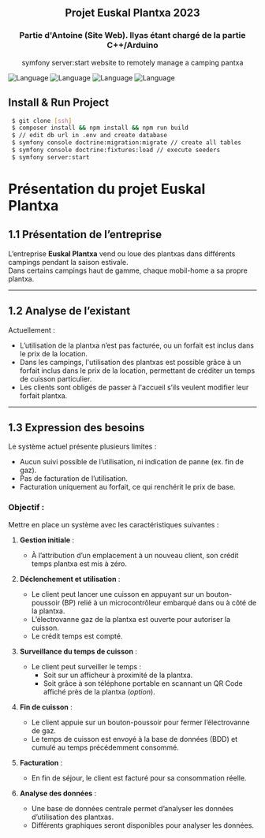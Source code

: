 <h2 align="center">Projet Euskal Plantxa 2023</h2>
<h3 align="center">Partie d'Antoine (Site Web). Ilyas étant chargé de la partie C++/Arduino</h3>

<p align="center">
symfony server:start
 website to remotely manage a camping pantxa
</p>


![Language](https://img.shields.io/badge/language-php-797db2.svg?style=flat)
![Language](https://img.shields.io/badge/language-symfony-000000.svg?style=flat)
![Language](https://img.shields.io/badge/language-twig-bccf28.svg?style=flat)
![Language](https://img.shields.io/badge/language-javascript-efd81d.svg?style=flat)

## Install & Run Project

   ```sh
    $ git clone [ssh]
    $ composer install && npm install && npm run build
    $ // edit db url in .env and create database
    $ symfony console doctrine:migration:migrate // create all tables
    $ symfony console doctrine:fixtures:load // execute seeders
    $ symfony server:start
   ```
# Présentation du projet Euskal Plantxa


## 1.1 Présentation de l’entreprise

L’entreprise **Euskal Plantxa** vend ou loue des plantxas dans différents campings pendant la saison estivale.  
Dans certains campings haut de gamme, chaque mobil-home a sa propre plantxa.  

---

## 1.2 Analyse de l’existant

Actuellement :  
- L’utilisation de la plantxa n’est pas facturée, ou un forfait est inclus dans le prix de la location.  
- Dans les campings, l'utilisation des plantxas est possible grâce à un forfait inclus dans le prix de la location, permettant de créditer un temps de cuisson particulier.  
- Les clients sont obligés de passer à l'accueil s’ils veulent modifier leur forfait plantxa.  

---

## 1.3 Expression des besoins

Le système actuel présente plusieurs limites :  
- Aucun suivi possible de l’utilisation, ni indication de panne (ex. fin de gaz).  
- Pas de facturation de l’utilisation.  
- Facturation uniquement au forfait, ce qui renchérit le prix de base.  

### Objectif :  
Mettre en place un système avec les caractéristiques suivantes :  

1. **Gestion initiale** :  
   - À l’attribution d’un emplacement à un nouveau client, son crédit temps plantxa est mis à zéro.  

2. **Déclenchement et utilisation** :  
   - Le client peut lancer une cuisson en appuyant sur un bouton-poussoir (BP) relié à un microcontrôleur embarqué dans ou à côté de la plantxa.  
   - L’électrovanne gaz de la plantxa est ouverte pour autoriser la cuisson.  
   - Le crédit temps est compté.  

3. **Surveillance du temps de cuisson** :  
   - Le client peut surveiller le temps :  
     - Soit sur un afficheur à proximité de la plantxa.  
     - Soit grâce à son téléphone portable en scannant un QR Code affiché près de la plantxa (*option*).  

4. **Fin de cuisson** :  
   - Le client appuie sur un bouton-poussoir pour fermer l’électrovanne de gaz.  
   - Le temps de cuisson est envoyé à la base de données (BDD) et cumulé au temps précédemment consommé.  

5. **Facturation** :  
   - En fin de séjour, le client est facturé pour sa consommation réelle.  

6. **Analyse des données** :  
   - Une base de données centrale permet d’analyser les données d’utilisation des plantxas.  
   - Différents graphiques seront disponibles pour analyser les données.  
